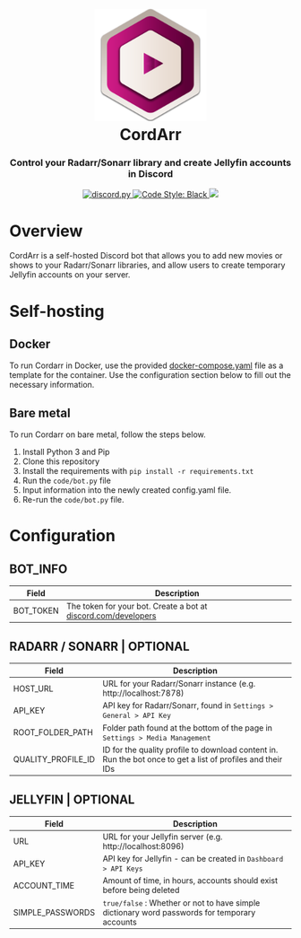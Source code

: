 <h1 align="center">
  <br>
  <img src="cordarr.png" width="200" alt="CordArr Logo"></a>
  <br>
  CordArr<br>
</h1>

<h3 align="center">
    Control your Radarr/Sonarr library and create Jellyfin accounts in Discord
</h3>

<p align="center">
  <a href="https://github.com/Rapptz/discord.py/">
     <img src="https://img.shields.io/badge/discord-py-blue.svg" alt="discord.py">
  </a>
  <a href="https://github.com/psf/black">
    <img src="https://img.shields.io/badge/code%20style-black-000000.svg" alt="Code Style: Black">
  </a>
  <a href="https://makeapullrequest.com">
    <img src="https://img.shields.io/badge/PRs-welcome-brightgreen.svg">
  </a>
</p>

# Overview

CordArr is a self-hosted Discord bot that allows you to add new movies or shows to your Radarr/Sonarr libraries, and allow users to create temporary Jellyfin accounts on your server.

# Self-hosting

## Docker
To run Cordarr in Docker, use the provided [docker-compose.yaml](docker-compose.yaml) file as a template for the container. Use the configuration section below to fill out the necessary information.

## Bare metal
To run Cordarr on bare metal, follow the steps below.

1. Install Python 3 and Pip
2. Clone this repository
3. Install the requirements with `pip install -r requirements.txt`
4. Run the `code/bot.py` file
5. Input information into the newly created config.yaml file.
6. Re-run the `code/bot.py` file.

# Configuration
## BOT_INFO
Field | Description
--- | ---
BOT_TOKEN | The token for your bot. Create a bot at [discord.com/developers](https://discord.com/developers)

## RADARR / SONARR | OPTIONAL
Field | Description
--- | ---
HOST_URL | URL for your Radarr/Sonarr instance (e.g. http://localhost:7878)
API_KEY | API key for Radarr/Sonarr, found in `Settings > General > API Key`
ROOT_FOLDER_PATH | Folder path found at the bottom of the page in `Settings > Media Management`
QUALITY_PROFILE_ID | ID for the quality profile to download content in. Run the bot once to get a list of profiles and their IDs

## JELLYFIN | OPTIONAL
Field | Description
--- | ---
URL | URL for your Jellyfin server (e.g. http://localhost:8096)
API_KEY | API key for Jellyfin - can be created in `Dashboard > API Keys`
ACCOUNT_TIME | Amount of time, in hours, accounts should exist before being deleted
SIMPLE_PASSWORDS | `true/false` : Whether or not to have simple dictionary word passwords for temporary accounts